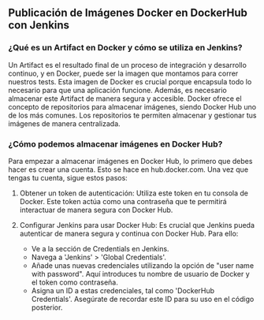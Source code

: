 <h2 align="left"> Publicación de Imágenes Docker en DockerHub con Jenkins </h2>

<h3 align="left"> ¿Qué es un Artifact en Docker y cómo se utiliza en Jenkins?
 </h3>
<p align="left">  Un Artifact es el resultado final de un proceso de integración y desarrollo continuo, y en Docker, puede ser la imagen que montamos para correr nuestros tests. Esta imagen de Docker es crucial porque encapsula todo lo necesario para que una aplicación funcione. Además, es necesario almacenar este Artifact de manera segura y accesible. Docker ofrece el concepto de repositorios para almacenar imágenes, siendo Docker Hub uno de los más comunes. Los repositorios te permiten almacenar y gestionar tus imágenes de manera centralizada.

 </p>

<h3 align="left"> ¿Cómo podemos almacenar imágenes en Docker Hub? </h3>
<p align="left">  Para empezar a almacenar imágenes en Docker Hub, lo primero que debes hacer es crear una cuenta. Esto se hace en hub.docker.com. Una vez que tengas tu cuenta, sigue estos pasos:

1. Obtener un token de autenticación: Utiliza este token en tu consola de Docker. Este token actúa como una contraseña que te permitirá interactuar de manera segura con Docker Hub.

2. Configurar Jenkins para usar Docker Hub: Es crucial que Jenkins pueda autenticar de manera segura y continua con Docker Hub. Para ello:
    * Ve a la sección de Credentials en Jenkins.
    * Navega a 'Jenkins' > 'Global Credentials'.
    * Añade unas nuevas credenciales utilizando la opción de "user name with password". Aquí introduces tu nombre de usuario de Docker y el token como contraseña.
    * Asigna un ID a estas credenciales, tal como 'DockerHub Credentials'. Asegúrate de recordar este ID para su uso en el código posterior.

 </p>
